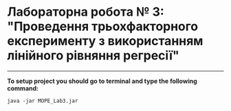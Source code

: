 # Лабораторна робота № 3: "Проведення трьохфакторного експерименту з використанням лінійного рівняння регресії"
---

**To setup project you should go to terminal and type the following command:**

```java -jar MOPE_Lab3.jar```
